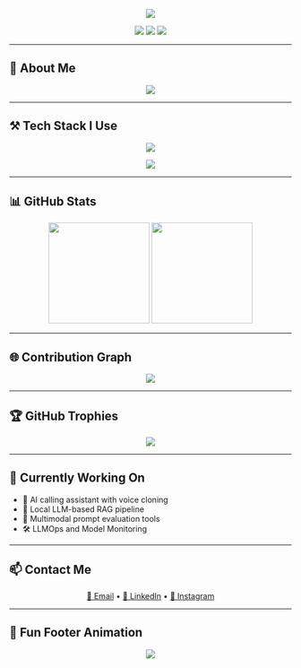 <!-- 🌀 Typing Animation Header -->
<p align="center">
  <img src="https://readme-typing-svg.herokuapp.com?font=Fira+Code&size=26&pause=1000&color=00F7FF&center=true&vCenter=true&width=900&height=80&lines=Hey+%F0%9F%91%8B+I'm+Ramkishan+Rohila!;AI+Engineer+%7C+Prompt+Engineer+%7C+LLMOps+%7C+LangChain+%F0%9F%A7%91%E2%80%8D%F0%9F%92%BB;Building+AI+that+Talks+%F0%9F%94%AC+Thinks+%F0%9F%A7%AC+and+Learns+%F0%9F%A7%9E" />
</p>

<!-- 💫 Social Badges -->
<p align="center">
  <a href="mailto:ramkishannhr222@gmail.com"><img src="https://img.shields.io/badge/Gmail-D14836?style=for-the-badge&logo=gmail&logoColor=white" /></a>
  <a href="https://www.linkedin.com/in/ramkishanrohila"><img src="https://img.shields.io/badge/LinkedIn-0A66C2?style=for-the-badge&logo=linkedin&logoColor=white" /></a>
  <a href="https://instagram.com/ram_rohila"><img src="https://img.shields.io/badge/Instagram-E4405F?style=for-the-badge&logo=instagram&logoColor=white" /></a>
</p>

---

## 🧠 About Me

<p align="center">
  <img src="https://readme-typing-svg.herokuapp.com?font=Fira+Code&size=22&pause=1200&color=00FFD1&center=true&vCenter=true&width=700&height=60&lines=Passionate+AI+Engineer+with+8+years+of+experience;Specialized+in+Generative+AI,+LLMOps,+and+LangChain;Building+next-gen+intelligent+systems+and+voice+assistants;Always+learning+and+pushing+AI+boundaries+%F0%9F%A7%AC" />
</p>

---

## ⚒️ Tech Stack I Use

<p align="center">
  <img src="https://skillicons.dev/icons?i=python,tensorflow,pytorch,fastapi,flask,docker,git,vscode,linux,github,gcp,vercel" />
</p>

<p align="center">
  <img src="https://readme-typing-svg.herokuapp.com?font=Fira+Code&size=20&pause=1200&color=FF6F61&center=true&vCenter=true&width=700&height=50&lines=Python+%E2%9C%85+%7C+TensorFlow+%E2%9C%85+%7C+PyTorch+%E2%9C%85+%7C+FastAPI+%E2%9C%85+%7C+Docker+%E2%9C%85+%7C+GitHub+%E2%9C%85+%7C+GCP+%E2%9C%85+%7C+VSCode" />
</p>

---

## 📊 GitHub Stats

<p align="center">
  <img height="180em" src="https://github-readme-stats.vercel.app/api?username=ramkishan576&show_icons=true&theme=tokyonight&hide_border=true" />
  <img height="180em" src="https://github-readme-stats.vercel.app/api/top-langs/?username=ramkishan576&layout=compact&theme=tokyonight&hide_border=true" />
</p>

---

## 🌐 Contribution Graph

<p align="center">
  <img src="https://github-readme-activity-graph.vercel.app/graph?username=ramkishan576&theme=react-dark&hide_border=true&area=true" />
</p>

---

## 🏆 GitHub Trophies

<p align="center">
  <img src="https://github-profile-trophy.vercel.app/?username=ramkishan576&theme=gruvbox&no-frame=true&row=1&column=7" />
</p>

---

## 🚀 Currently Working On

- 🤖 AI calling assistant with voice cloning  
- 🧠 Local LLM-based RAG pipeline  
- 💬 Multimodal prompt evaluation tools  
- 🛠️ LLMOps and Model Monitoring  

---

## 📫 Contact Me

<p align="center">
  <a href="mailto:ramkishannhr222@gmail.com">📩 Email</a> • 
  <a href="https://www.linkedin.com/in/ramkishanrohila">🔗 LinkedIn</a> • 
  <a href="https://instagram.com/ram_rohila">📸 Instagram</a>
</p>

---

## 🎉 Fun Footer Animation

<p align="center">
  <img src="https://capsule-render.vercel.app/api?type=waving&height=100&color=gradient&section=footer"/>
</p>
